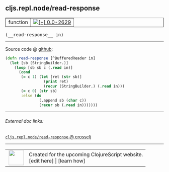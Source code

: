 ## cljs.repl.node/read-response



 <table border="1">
<tr>
<td>function</td>
<td><a href="https://github.com/cljsinfo/cljs-api-docs/tree/0.0-2629"><img valign="middle" alt="[+] 0.0-2629" title="Added in 0.0-2629" src="https://img.shields.io/badge/+-0.0--2629-lightgrey.svg"></a> </td>
</tr>
</table>


 <samp>
(__read-response__ in)<br>
</samp>

---







Source code @ [github](https://github.com/clojure/clojurescript/blob/r3169/src/clj/cljs/repl/node.clj#L40-L50):

```clj
(defn read-response [^BufferedReader in]
  (let [sb (StringBuilder.)]
    (loop [sb sb c (.read in)]
      (cond
       (= c 1) (let [ret (str sb)]
                 (print ret)
                 (recur (StringBuilder.) (.read in)))
       (= c 0) (str sb)
       :else (do
               (.append sb (char c))
               (recur sb (.read in)))))))
```

<!--
Repo - tag - source tree - lines:

 <pre>
clojurescript @ r3169
└── src
    └── clj
        └── cljs
            └── repl
                └── <ins>[node.clj:40-50](https://github.com/clojure/clojurescript/blob/r3169/src/clj/cljs/repl/node.clj#L40-L50)</ins>
</pre>

-->

---



###### External doc links:

[`cljs.repl.node/read-response` @ crossclj](http://crossclj.info/fun/cljs.repl.node/read-response.html)<br>

---

 <table>
<tr><td>
<img valign="middle" align="right" width="48px" src="http://i.imgur.com/Hi20huC.png">
</td><td>
Created for the upcoming ClojureScript website.<br>
[edit here] | [learn how]
</td></tr></table>

[edit here]:https://github.com/cljsinfo/cljs-api-docs/blob/master/cljsdoc/cljs.repl.node_read-response.cljsdoc
[learn how]:https://github.com/cljsinfo/cljs-api-docs/wiki/cljsdoc-files

<!--

This information was too distracting to show to readers, but I'll leave it
commented here since it is helpful to:

- pretty-print the data used to generate this document
- and show how to retrieve that data



The API data for this symbol:

```clj
{:ns "cljs.repl.node",
 :name "read-response",
 :type "function",
 :signature ["[in]"],
 :source {:code "(defn read-response [^BufferedReader in]\n  (let [sb (StringBuilder.)]\n    (loop [sb sb c (.read in)]\n      (cond\n       (= c 1) (let [ret (str sb)]\n                 (print ret)\n                 (recur (StringBuilder.) (.read in)))\n       (= c 0) (str sb)\n       :else (do\n               (.append sb (char c))\n               (recur sb (.read in)))))))",
          :title "Source code",
          :repo "clojurescript",
          :tag "r3169",
          :filename "src/clj/cljs/repl/node.clj",
          :lines [40 50]},
 :full-name "cljs.repl.node/read-response",
 :full-name-encode "cljs.repl.node_read-response",
 :history [["+" "0.0-2629"]]}

```

Retrieve the API data for this symbol:

```clj
;; from Clojure REPL
(require '[clojure.edn :as edn])
(-> (slurp "https://raw.githubusercontent.com/cljsinfo/cljs-api-docs/catalog/cljs-api.edn")
    (edn/read-string)
    (get-in [:symbols "cljs.repl.node/read-response"]))
```

-->
